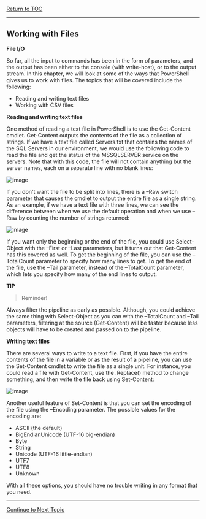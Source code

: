 <a href="https://github.com/CyberTrainingUSAF/Powershell_Training/blob/master/00-Table-of-Contents.md" > Return to TOC </a>

---
## Working with Files


**File I/O**

So far, all the input to commands has been in the form of parameters, and the output has been either to the console (with write-host), or to the output stream. In this chapter, we will look at some of the ways that PowerShell gives us to work with files. The topics that will be covered include the following:

* Reading and writing text files
* Working with CSV files

**Reading and writing text files**

One method of reading a text file in PowerShell is to use the Get-Content cmdlet. Get-Content outputs the contents of the file as a collection of strings. If we have a text file called Servers.txt that contains the names of the SQL Servers in our environment, we would use the following code to read the file and get the status of the MSSQLSERVER service on the servers. Note that with this code, the file will not contain anything but the server names, each on a separate line with no blank lines:

![image](https://user-images.githubusercontent.com/47218880/61823512-934d9600-ae21-11e9-8fa1-9e4c522b97c9.png)

If you don't want the file to be split into lines, there is a –Raw switch parameter that causes the cmdlet to output the entire file as a single string. As an example, if we have a text file with three lines, we can see the difference between when we use the default operation and when we use –Raw by counting the number of strings returned:

![image](https://user-images.githubusercontent.com/47218880/61823574-ab251a00-ae21-11e9-8eec-d9533bc9918c.png)

If you want only the beginning or the end of the file, you could use Select-Object with the –First or –Last parameters, but it turns out that Get-Content has this covered as well. To get the beginning of the file, you can use the –TotalCount parameter to specify how many lines to get. To get the end of the file, use the –Tail parameter, instead of the –TotalCount parameter, which lets you specify how many of the end lines to output.

**TIP**

> Reminder!

Always filter the pipeline as early as possible. Although, you could achieve the same thing with Select-Object as you can with the –TotalCount and –Tail parameters, filtering at the source (Get-Content) will be faster because less objects will have to be created and passed on to the pipeline.

**Writing text files**

There are several ways to write to a text file. First, if you have the entire contents of the file in a variable or as the result of a pipeline, you can use the Set-Content cmdlet to write the file as a single unit. For instance, you could read a file with Get-Content, use the .Replace() method to change something, and then write the file back using Set-Content:

![image](https://user-images.githubusercontent.com/47218880/61823737-fb03e100-ae21-11e9-9633-5c8fb84d438a.png)

Another useful feature of Set-Content is that you can set the encoding of the file using the –Encoding parameter. The possible values for the encoding are:

* ASCII (the default)
* BigEndianUnicode (UTF-16 big-endian)
* Byte
* String
* Unicode (UTF-16 little-endian)
* UTF7
* UTF8
* Unknown

With all these options, you should have no trouble writing in any format that you need.

---

<a href="https://github.com/CyberTrainingUSAF/Powershell_Training/blob/master/05_Files_and_Folders/02_Creating_Files_Folders.md" > Continue to Next Topic </a>
